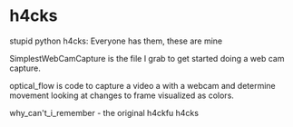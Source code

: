 # h4cks
stupid python h4cks: Everyone has them, these are mine

SimplestWebCamCapture is the file I grab to get started doing a web cam capture.

optical_flow is code to capture a video a with a webcam and determine movement looking at changes to frame visualized as colors.

why_can't_i_remember - the original h4ckfu h4cks
